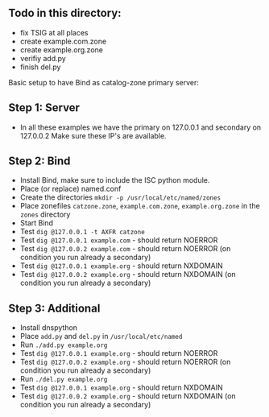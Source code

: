 ## Todo in this directory:
- fix TSIG at all places
- create example.com.zone
- create example.org.zone
- verifiy add.py
- finish del.py

Basic setup to have Bind as catalog-zone primary server:

## Step 1: Server
- In all these examples we have the primary on 127.0.0.1 and secondary on 127.0.0.2
  Make sure these IP's are available.

## Step 2: Bind
- Install Bind, make sure to include the ISC python module.
- Place (or replace) named.conf
- Create the directories `mkdir -p /usr/local/etc/named/zones`
- Place zonefiles `catzone.zone`, `example.com.zone`, `example.org.zone` in the `zones` directory
- Start Bind
- Test `dig @127.0.0.1 -t AXFR catzone`
- Test `dig @127.0.0.1 example.com` - should return NOERROR
- Test `dig @127.0.0.2 example.com` - should return NOERROR (on condition you run already a secondary)
- Test `dig @127.0.0.1 example.org` - should return NXDOMAIN
- Test `dig @127.0.0.2 example.org` - should return NXDOMAIN (on condition you run already a secondary)

## Step 3: Additional
- Install dnspython
- Place `add.py` and `del.py` in `/usr/local/etc/named`
- Run `./add.py example.org`
- Test `dig @127.0.0.1 example.org` - should return NOERROR
- Test `dig @127.0.0.2 example.org` - should return NOERROR (on condition you run already a secondary)
- Run `./del.py example.org`
- Test `dig @127.0.0.1 example.org` - should return NXDOMAIN
- Test `dig @127.0.0.2 example.org` - should return NXDOMAIN (on condition you run already a secondary)
